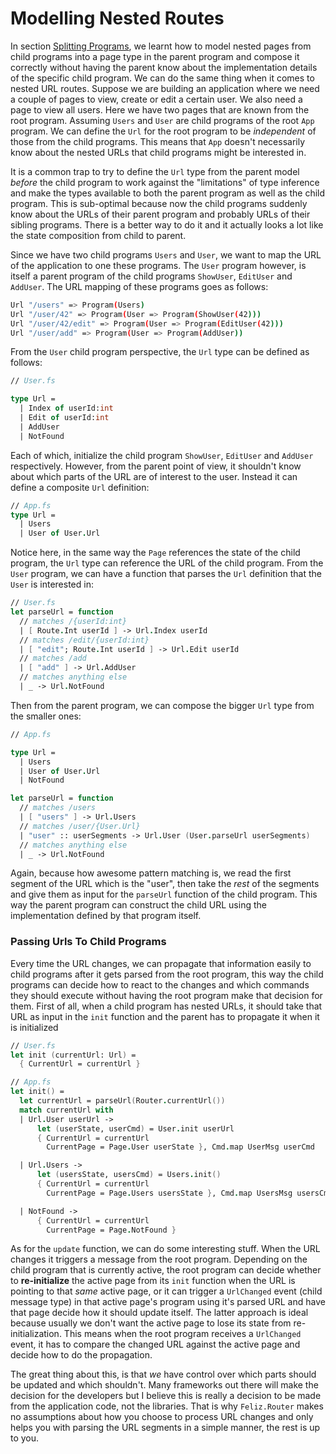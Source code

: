 # Modelling Nested Routes

In section [Splitting Programs](splitting-programs), we learnt how to model nested pages from child programs into a page type in the parent program and compose it correctly without having the parent know about the implementation details of the specific child program. We can do the same thing when it comes to nested URL routes. Suppose we are building an application where we need a couple of pages to view, create or edit a certain user. We also need a page to view all users. Here we have two pages that are known from the root program. Assuming `Users` and `User` are child programs of the root `App` program. We can define the `Url` for the root program to be *independent* of those from the child programs. This means that `App` doesn't necessarily know about the nested URLs that child programs might be interested in.

It is a common trap to try to define the `Url` type from the parent model *before* the child program to work against the "limitations" of type inference and make the types available to both the parent program as well as the child program. This is sub-optimal because now the child programs suddenly know about the URLs of their parent program and probably URLs of their sibling programs. There is a better way to do it and it actually looks a lot like the state composition from child to parent.

Since we have two child programs `Users` and `User`, we want to map the URL of the application to one these programs. The `User` program however, is itself a parent program of the child programs `ShowUser`, `EditUser` and `AddUser`. The URL mapping of these programs goes as follows:
```bash
Url "/users" => Program(Users)
Url "/user/42" => Program(User => Program(ShowUser(42)))
Url "/user/42/edit" => Program(User => Program(EditUser(42)))
Url "/user/add" => Program(User => Program(AddUser))
```
From the `User` child program perspective, the `Url` type can be defined as follows:
```fsharp
// User.fs

type Url =
  | Index of userId:int
  | Edit of userId:int
  | AddUser
  | NotFound
```
Each of which, initialize the child program `ShowUser`, `EditUser` and `AddUser` respectively. However, from the parent point of view, it shouldn't know about which parts of the URL are of interest to the user. Instead it can define a composite `Url` definition:

```fsharp
// App.fs
type Url =
  | Users
  | User of User.Url
```
Notice here, in the same way the `Page` references the state of the child program, the `Url` type can reference the URL of the child program. From the `User` program, we can have a function that parses the `Url` definition that the `User` is interested in:
```fsharp
// User.fs
let parseUrl = function
  // matches /{userId:int}
  | [ Route.Int userId ] -> Url.Index userId
  // matches /edit/{userId:int}
  | [ "edit"; Route.Int userId ] -> Url.Edit userId
  // matches /add
  | [ "add" ] -> Url.AddUser
  // matches anything else
  | _ -> Url.NotFound
```
Then from the parent program, we can compose the bigger `Url` type from the smaller ones:
```fsharp {highlight: [12]}
// App.fs

type Url =
  | Users
  | User of User.Url
  | NotFound

let parseUrl = function
  // matches /users
  | [ "users" ] -> Url.Users
  // matches /user/{User.Url}
  | "user" :: userSegments -> Url.User (User.parseUrl userSegments)
  // matches anything else
  | _ -> Url.NotFound
```
Again, because how awesome pattern matching is, we read the first segment of the URL which is the "user", then take the *rest* of the segments and give them as input for the `parseUrl` function of the child program. This way the parent program can construct the child URL using the implementation defined by that program itself.

### Passing Urls To Child Programs

Every time the URL changes, we can propagate that information easily to child programs after it gets parsed from the root program, this way the child programs can decide how to react to the changes and which commands they should execute without having the root program make that decision for them. First of all, when a child program has nested URLs, it should take that URL as input in the `init` function and the parent has to propagate it when it is initialized
```fsharp {highlight: ['10-12']}
// User.fs
let init (currentUrl: Url) =
  { CurrentUrl = currentUrl }

// App.fs
let init() =
  let currentUrl = parseUrl(Router.currentUrl())
  match currentUrl with
  | Url.User userUrl ->
      let (userState, userCmd) = User.init userUrl
      { CurrentUrl = currentUrl
        CurrentPage = Page.User userState }, Cmd.map UserMsg userCmd

  | Url.Users ->
      let (usersState, usersCmd) = Users.init()
      { CurrentUrl = currentUrl
        CurrentPage = Page.Users usersState }, Cmd.map UsersMsg usersCmd

  | NotFound ->
      { CurrentUrl = currentUrl
        CurrentPage = Page.NotFound }
```
As for the `update` function, we can do some interesting stuff. When the URL changes it triggers a message from the root program. Depending on the child program that is currently active, the root program can decide whether to **re-initialize** the active page from its `init` function when the URL is pointing to that *same* active page, or it can trigger a `UrlChanged` event (child message type) in that active page's program using it's parsed URL and have that page decide how it should update itself. The latter approach is ideal because usually we don't want the active page to lose its state from re-initialization. This means when the root program receives a `UrlChanged` event, it has to compare the changed URL against the active page and decide how to do the propagation.

The great thing about this, is that *we* have control over which parts should be updated and which shouldn't. Many frameworks out there will make the decision for the developers but I believe this is really a decision to be made from the application code, not the libraries. That is why `Feliz.Router` makes no assumptions about how you choose to process URL changes and only helps you with parsing the URL segments in a simple manner, the rest is up to you.
